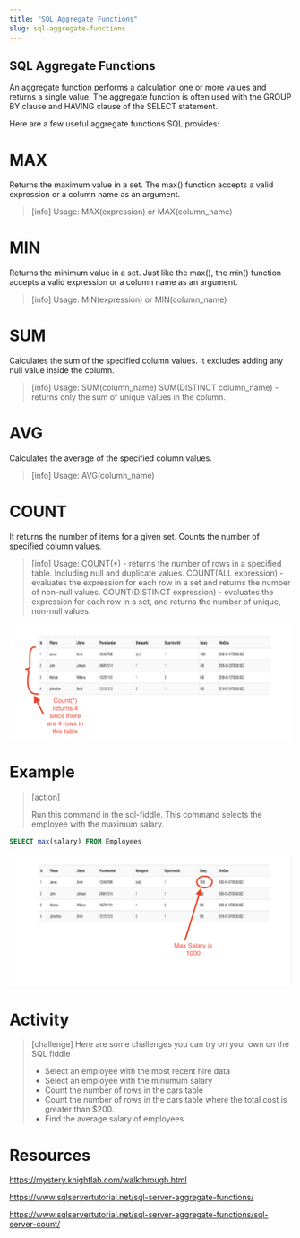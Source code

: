 ```yaml
---
title: "SQL Aggregate Functions"
slug: sql-aggregate-functions
---
```


## SQL Aggregate Functions

An aggregate function performs a calculation one or more values and returns a single value. The aggregate function is often used with the GROUP BY clause and HAVING clause of the SELECT statement.

Here are a few useful aggregate functions SQL provides:

# MAX
Returns the maximum value in a set.
The max() function accepts a valid expression or a column name as an argument.

> [info]
> Usage:
> MAX(expression) or MAX(column_name)
>

# MIN
Returns the minimum value in a set.
Just like the max(), the min() function accepts a valid expression or a column name as an argument.

> [info]
> Usage:
> MIN(expression) or MIN(column_name)
>

# SUM
Calculates the sum of the specified column values. It excludes adding any null value inside the column.

> [info]
> Usage:
> SUM(column_name)
> SUM(DISTINCT column_name) - returns only the sum of unique values in the column.

# AVG
Calculates the average of the specified column values.

> [info]
> Usage:
> AVG(column_name)
>

# COUNT​
It returns the number of items for a given set. Counts the number of specified column values.

> [info]
> Usage:
> COUNT(*) - returns the number of rows in a specified table. Including null and duplicate values.
> COUNT(ALL expression) -  evaluates the expression for each row in a set and returns the number of non-null values.
> COUNT(DISTINCT expression) - evaluates the expression for each row in a set, and returns the number of unique, non-null values.
>

![count all employees](assets/count_all.png "count all employees")

# Example
> [action]
>
> Run this command in the sql-fiddle.
> This command selects the employee with the maximum salary.
>
```sql
SELECT max(salary) FROM Employees
```
>

![select max salary](assets/select_max_salary.png "select max salary")

# Activity
> [challenge]
Here are some challenges you can try on your own on the SQL fiddle
> - Select an employee with the most recent hire data
> - Select an employee with the minumum salary
> - Count the number of rows in the cars table
> - Count the number of rows in the cars table where the total cost is greater than $200.
> - Find the average salary of employees
>


# Resources

https://mystery.knightlab.com/walkthrough.html

https://www.sqlservertutorial.net/sql-server-aggregate-functions/

https://www.sqlservertutorial.net/sql-server-aggregate-functions/sql-server-count/
